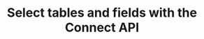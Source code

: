 ---
title: Select tables and fields with the Connect API
content-type: "guide"
content-id: "select-tables-and-fields"

sidebar: guide
layout: connect

permalink: /stitch-connect/guides/select-tables-and-fields-with-connect-api

toc: false
summary: false
feedback: false

intro: |
  {% include misc/data-files.html %}

sections:
  - title: "Create and configure the source"
    anchor: "configure-the-source"
    content: |
      Create and configure a source. Refer to the [Create and configure a source guide]({{ guide.create-a-source | flatify }}) for instructions, including how to configure an OAuth source.
  
  - title: "Wait for a successful connection check and discovery"
    anchor: "successful-connection-check-discovery"
    content: |
      After the [Source API]({{ api.section | flatify | prepend: site.baseurl | append: api.core-objects.sources.create.anchor }}) reports that the source's `current_step` is equal to the `discover_schema` connection step, Stitch will automatically kick off a connection check. {{ site.data.tooltips.connection-check | replace:"A test","This is a test" | replace:"parameters.","parameters" }} and discovers the streams and fields available for the source.

    subsections:
      - title: "Get the source's last connection check"
        anchor: "get-sources-connection-check"
        content: |
          {% assign right-bracket = "}" %}

          To view the results of the source's [last connection check]({{ api.section | flatify | prepend: site.baseurl | append: api.core-objects.connection-checks.object }}), make a request to `GET {{ api.core-objects.connection-checks.get-source.name | flatify }}`, replacing `{source_id}` with the source's ID:

          ```json
          curl -X GET {{ api.base-url | strip_newlines }}{{ api.core-objects.connection-checks.get-source.name | flatify | replace: "{source_id","122635" | remove: right-bracket | strip_newlines }}
               -H 'Content-Type: application/json' \
               -H 'Authorization: Bearer <API_TOKEN>'
          ```

          A successful connection check and discovery will have a `status` of `succeeded` and a `discovery_exit_status` of `0`:

          ```json
          {{ site.data.connect.code-examples.connection-checks.successful | rstrip }}
          ```

          When the connection check completes, the source's `current_step` will advance to `field_selection`.
        
      - title: "Verify the current connection step"
        anchor: "verify-current-connection-step"
        content: |
          Next, you'll verify that the source has advanced to the `field_selection` step. This step indicates that available streams and fields can be selected for replication.

          To get the source's `current_step`, make a request to `GET {{ api.core-objects.sources.retrieve.name | flatify }}`, replacing `{source_id}` with the source's ID:

          ```json
          curl -X GET {{ api.base-url | strip_newlines }}{{ api.core-objects.sources.retrieve.name | flatify | replace: "{source_id","122635" | remove: right-bracket | strip_newlines }}
               -H 'Content-Type: application/json' \
               -H 'Authorization: Bearer <API_TOKEN>'
          ```

          The response will be the source's [`report_card` object]({{ api.section | flatify | prepend: site.baseurl | append: api.data-structures.report-cards.source.section }}). In this example, the `current_step` is `3`, which corresponds to the `field_selection` step:

          ```json
          {{ site.data.connect.code-examples.source-report-cards.toggl | replace: "<STEP_NUMBER>","3" }}
          ```

  - title: "Get the source's available streams"
    anchor: "get-available-streams"
    content: |
      When the [Source API]({{ api.section | flatify | prepend: site.baseurl | append: api.core-objects.sources.retrieve.anchor }}) reports that the source's `current_step` is equal to `field_selection`, you can retrieve a list of the streams available for the source.

      In general, a stream is:

      - A unique table or database view in a data source, or
      - An API endpoint in a data source

      [To return the streams available for selection]({{ api.section | prepend: site.baseurl | append: site.data.connect.core-objects.streams.list.anchor | flatify }}), make a request to `GET {{ api.core-objects.streams.list.name | flatify }}`, replacing `{source_id}` with the source's ID:

      ```json
      curl -X GET {{ api.base-url | strip_newlines }}{{ api.core-objects.streams.list.name | flatify | replace: "{source_id","122635" | remove: right-bracket | strip_newlines }}
           -H 'Content-Type: application/json' \
           -H 'Authorization: Bearer <API_TOKEN>'
      ```

      The response will be an array of [Stream objects]({{ api.section | flatify | prepend: site.baseurl | append: api.core-objects.streams.object }}), each object corresponding to a stream available for selection:

      ```json
      {{ site.data.connect.code-examples.streams.saas-streams }}
      ```

  - title: "Understand and retrieve the stream's schema"
    anchor: "get-stream-schema"
    endpoint-resource: "GET {{ site.data.connect.core-objects.streams.retrieve-schema.name | flatify }}"
    endpoint-name: "title"
    endpoint-doc-link: "anchor"
    object: "stream-schema"
    request: |
      ```json
      curl -X GET {{ api.base-url | strip_newlines }}{{ api.core-objects.streams.retrieve-schema.name | flatify | replace: "{source_id","122635" | replace: "{stream_id","2394777" | remove: right-bracket | strip_newlines }}
           -H 'Content-Type: application/json' \
           -H 'Authorization: Bearer <API_TOKEN>'
      ```
    response: |
      ```json
      {{ site.data.connect.code-examples.streams.saas-stream-schema | rstrip }}
      ```
    content: |
      HOLD
    subsections:
      - title: "Understand field metadata"
        anchor: "understand-field-metadata"
        content: |
          Before you retrieve the stream's schema, we'll touch on the properties the [Stream Schema object]() contains. You'll eventually use this data to select streams and fields, and if applicable, configure the stream's Replication Method.

          The Stream Schema object contains three root properties:

          - `schema` - The JSON schema describing the stream's fields.
          - `metadata` - An array of [Metadata]() objects, each object referring to a field in the stream.
          - `non-discoverable-metadata-keys` - A list of `metadata` keys that can be modified.

          Each `metadata` object in the response corresponds to a field in the stream, or a `breadcrumb`. The `breadcrumb` is a path into the schema that describes the part of the schema associated with the metadata.

          Consider this schema: 

          ```json
          {
            "schema":{"properties":{"id":{"type":["null","integer"]},"name":{"type":["null","string"]},"updated":{"format":"date-time","type":["null","string"]}}
          }
          ```

          For this example, there would be four different breadcrumb values:

          1. `[]` - Refers to the entire schema, or stream
          2. `["properties":"id"]` - Refers to `properties.id`, or a field named `id`
          3. `["properties":"name"]` - Refers to `properties.name`, or a field named `name`
          4. `["properties":"updated"]` - Refers to `properties.name`, or a field named `updated`

          Below is what the Stream Schema object for this stream would look like:

          ```json
          {{ site.data.connect.code-examples.streams.breadcrumb-explanation }}
          ```

      - title: "Get the stream's schema"
        anchor: "get-stream-schema"
        content: |
          Next, you'll retrieve the schema for each stream you want to select for replication. The stream schema is a list of fields the stream contains.

          [To retrieve a stream's schema]({{ api.section | prepend: site.baseurl | append: site.data.connect.core-objects.streams.retrieve-schema.anchor | flatify }}), make a call to `{{ section.endpoint-resource | flatify }}`, replacing `{source_id}` and `{stream_id}` with the source ID and stream ID, respectively.

          In this example, we'll get the schema for the `time_entries` table (`stream_id: 2394777`):

          {{ section.request | flatify | markdownify }}

          The response will be a single [Stream Schema object]():

          {{ section.response | flatify | markdownify | rstrip }}

  - title: "Select and configure a stream"
    anchor: "select-configure-a-stream"
    content: |
      HOLD

    subsections:
      - title: "Create the request body"
        anchor: "create-the-request-body"
        content: |
          {% capture quote %}"{% endcapture %}
          The selection of streams is controlled through the `selected` metadata property.

          When you select a stream, you'll `POST` to `{{ site.data.connect.core-objects.streams.update.name | flatify }}` with a request body containing the `tap_stream_id` and other [required arguments]({{ api.section | prepend: site.baseurl | append: site.data.connect.core-objects.streams.update.anchor | append:"--arguments" | flatify }}):

          ```json
          {{ site.data.connect.code-examples.streams.blank-stream-selection | prepend: quote | append: quote }}
          ```

          **Note**: Multiple streams in a source can be updated in a single request, but for clarity, this guide will focus on selecting a single stream. Refer to the [Update a Stream endpoint documentation]({{ api.section | prepend: site.baseurl | append: site.data.connect.core-objects.streams.update.anchor | append:"--returns" | flatify }}) for examples.

      - title: "Configure stream replication"
        anchor: "configure-stream-replication"
        content: |
          Stitch uses one of three [Replication Methods]({{ link.replication.rep-methods | prepend: site.baseurl }}) to replicate data from selected streams:

          - [Full Table Replication]({{ link.replication.full-table | prepend: site.baseurl }}) - {{ site.data.tooltips.full-table-rep }}
          - [Key-based Incremental Replication]({{ link.replication.key-based-incremental | prepend: site.baseurl }}) - {{ site.data.tooltips.key-based-incremental-rep }}
          - [Log-based Incremental Replication]({{ link.replication.log-based-incremental | prepend: site.baseurl }}) - {{ site.data.tooltips.log-based-incremental-rep }} **Note**: This Replication Method is only available to [select database integrations]({{ link.replication.log-based-incremental | prepend: site.baseurl | append: "#limitation-1--availability" }}) and requires additional configuration steps when setting up the source. Refer to the [documentation for the database]({{ site.baseurl }}/integrations/databases) for more info.

          #### Streams with configurable Replication Methods {#streams-configurable-replication}

          For some sources - mainly databases and Salesforce -  you can configure how a stream is replicated by Stitch by providing the method via the `replication-method` metadata property. Accepted values are `FULL_TABLE`, `INCREMENTAL`, and `LOG_BASED`.

          In this request body example, the `demni2mf59dt10-public-customers` stream is set to use `INCREMENTAL` replication with `updated_at` as the `replication-key`:

          ```json
          {{ site.data.connect.code-examples.streams.request-bodies.database | rstrip | prepend: quote | append: quote }}
          ```

          **Note**: When `replication-method` is set to `INCREMENTAL`, the value of the `replication-key` property must be:

          1. If provided, one of the fields in the `valid-replication-keys` property, or
          2. The name of an `integer`, `date-time`, or `timestamp` field in the stream. Refer to the [Replication Keys documentation]({{ link.replication.rep-keys | prepend: site.baseurl }}) for more info. 

          #### Streams with forced Replication Methods {#streams-forced-replication}

          In cases where a stream can only be replicated using one method, the stream's metadata may indicate the method it will use via the `forced-replication-method` property:

          ```json
          {{ site.data.connect.code-examples.streams.saas-stream | rstrip }}
          ```

          When the stream's metadata contains the `forced-replication-method` property, its Replication Method cannot be changed. If selected, the stream will use the `forced-replication-method` and the field in `valid-replication-keys` as a Replication Key, if applicable.

          Your request to select the stream will not need to include a `replication-method` property:

          ```json
          {{ site.data.connect.code-examples.streams.request-bodies.saas | rstrip | prepend: quote | append: quote }}
          ```



# When this is true, the `replication-method` metadata will be returned at the [stream level](#get-available-streams). For example: This is a stream from a database source:

# ```json
# {{ site.data.connect.code-examples.streams.database-stream | rstrip }}
# ```
        # sub-subsections:
        #   - title: "SaaS sources"
        #     anchor: "configure-saas-sources"
        #     content: |

        #   - title: "Salesforce sources"
        #     anchor: "configure-salesforce-sources"
        #     content: |

        #   - title: "Database sources"
        #     anchor: "configure-database-sources"
        #     content: |

        #   - 

      - title: "Submit the request"
        anchor: "submit-stream-request"
        content: |
          [To select a stream]({{ api.section | prepend: site.baseurl | append: site.data.connect.core-objects.streams.update.anchor | flatify }}), make a request to `PUT {{ site.data.connect.core-objects.streams.update.name | flatify }}` with the [appropriate request body metadata properties](#configure-stream-replication) replacing `{source_id}` with the source ID:

          {% capture put-stream-request %}
          curl -X GET {{ api.base-url | strip_newlines }}{{ api.core-objects.streams.update.name | flatify | replace: "{source_id","122635" | remove: right-bracket | strip_newlines }}
               -H 'Content-Type: application/json' \
               -H 'Authorization: Bearer <API_TOKEN>'
               -d $
          {% endcapture %}

          ```json
          {{ put-stream-request | flatify | lstrip | rstrip }}
          {{ site.data.connect.code-examples.streams.request-bodies.saas | rstrip | prepend: quote | append: quote }} 
          ```
          
          **Note**: The request body must contain the stream's `tap_stream_id` property, which is an alphanumeric value. This is different than the `stream_id`, which is numeric.

          For example: In the examples in this guide, the `stream_id` for the `time_entries` table is `2394777` while its `tap_stream_id` is `time_entries`.
      
  - title: "Select fields in a stream"
    anchor: "select-fields-in-a-stream"
    content: |
      {% capture field-selection-rules %}
      Before selecting fields, refer to the [Field selection and compatibility rules guide]({{ link.connect.guides.field-selection-compatibility-rules | prepend: site.baseurl }}) to ensure the combinations of fields you select are valid for replication.
      {% endcapture %}
      {% include important.html type="single-line" content=field-selection-rules %}

      After stream selection, field selection can be used to select which fields are replicated from the source stream. The request to select a field is analogous to the request to select a stream, except that the `breadcrumb` should point to the field’s path in the schema.

      For example: This request selects the `id` field in the `time_entries` stream:

      ```json
      {{ put-stream-request | flatify | lstrip | rstrip }}
      {{ site.data.connect.code-examples.field-metadata.request-bodies.saas-field | rstrip | prepend: quote | append: quote }} 
      ```

      Multiple fields in a stream can be submitted as part of the same request. For each field included in the request body, include a `metadata` object referencing the field.

      For example: This request selects the `id`, `published_at`, `project`, and `client` fields in the `time_entries` stream: 

      ```json
      {{ put-stream-request | flatify | lstrip | rstrip }}
      {{ site.data.connect.code-examples.field-metadata.request-bodies.saas-fields | rstrip | prepend: quote | append: quote }} 
      ```

      **Note**: Fields with metadata properties of `inclusion: automatic` or `selected-by-default: true` don't need to be explicitly selected through a request. These fields will be automatically selected for replication regardless of their `selected` value. Refer to the [Field selection and compatibility rules guide]({{ link.connect.guides.field-selection-compatibility-rules | prepend: site.baseurl }}) for more info.
---